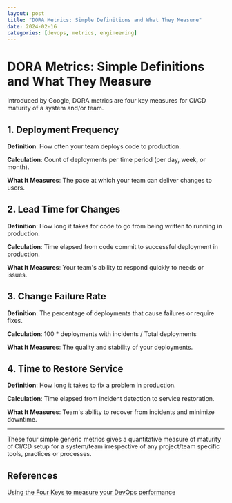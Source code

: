 ```yaml
---
layout: post
title: "DORA Metrics: Simple Definitions and What They Measure"
date: 2024-02-16
categories: [devops, metrics, engineering]
---
```


# DORA Metrics: Simple Definitions and What They Measure

Introduced by Google, DORA metrics are four key measures for CI/CD maturity of a system and/or team. 

## 1. Deployment Frequency

**Definition**: How often your team deploys code to production.

**Calculation**: Count of deployments per time period (per day, week, or month).

**What It Measures**: The pace at which your team can deliver changes to users.

## 2. Lead Time for Changes

**Definition**: How long it takes for code to go from being written to running in production.

**Calculation**: Time elapsed from code commit to successful deployment in production.

**What It Measures**: Your team's ability to respond quickly to needs or issues.

## 3. Change Failure Rate

**Definition**: The percentage of deployments that cause failures or require fixes.

**Calculation**: 100 * deployments with incidents / Total deployments

**What It Measures**: The quality and stability of your deployments.

## 4. Time to Restore Service

**Definition**: How long it takes to fix a problem in production.

**Calculation**: Time elapsed from incident detection to service restoration.

**What It Measures**: Team's ability to recover from incidents and minimize downtime.

---

These four simple generic metrics gives a quantitative measure of maturity of CI/CD setup for a system/team irrespective of any project/team specific tools, practices or processes.

## References
[Using the Four Keys to measure your DevOps performance](https://cloud.google.com/blog/products/devops-sre/using-the-four-keys-to-measure-your-devops-performance)
